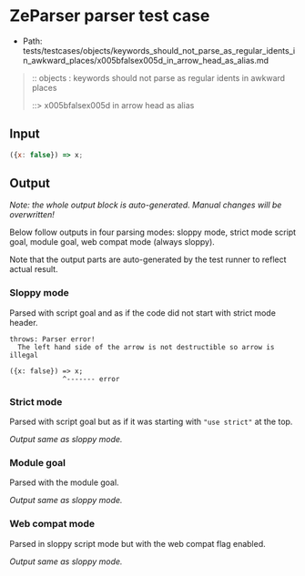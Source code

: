 # ZeParser parser test case

- Path: tests/testcases/objects/keywords_should_not_parse_as_regular_idents_in_awkward_places/x005bfalsex005d_in_arrow_head_as_alias.md

> :: objects : keywords should not parse as regular idents in awkward places
>
> ::> x005bfalsex005d in arrow head as alias

## Input

`````js
({x: false}) => x;
`````

## Output

_Note: the whole output block is auto-generated. Manual changes will be overwritten!_

Below follow outputs in four parsing modes: sloppy mode, strict mode script goal, module goal, web compat mode (always sloppy).

Note that the output parts are auto-generated by the test runner to reflect actual result.

### Sloppy mode

Parsed with script goal and as if the code did not start with strict mode header.

`````
throws: Parser error!
  The left hand side of the arrow is not destructible so arrow is illegal

({x: false}) => x;
             ^------- error
`````

### Strict mode

Parsed with script goal but as if it was starting with `"use strict"` at the top.

_Output same as sloppy mode._

### Module goal

Parsed with the module goal.

_Output same as sloppy mode._

### Web compat mode

Parsed in sloppy script mode but with the web compat flag enabled.

_Output same as sloppy mode._
